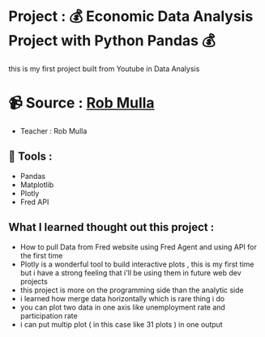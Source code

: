 # Project : :moneybag: Economic Data Analysis Project with Python Pandas :moneybag:
this is my first project built from Youtube in Data Analysis
# :video_camera: Source : [Rob Mulla](https://www.youtube.com/watch?v=R67XuYc9NQ4)
- Teacher : Rob Mulla
## :wrench: Tools : 
- Pandas
- Matplotlib
- Plotly
- Fred API
## What I learned thought out this project : 
- How to pull Data from Fred website using Fred Agent and using API for the first time
- Plotly is a wonderful tool to build interactive plots , this is my first time but i have a strong feeling that i'll be using them in future web dev projects
- this project is more on the programming side than the analytic side
- i learned how merge data horizontally which is rare thing i do
- you can plot two data in one axis like unemployment rate and participation rate
- i can put multip plot ( in this case like 31 plots ) in one output

